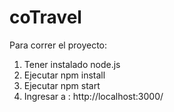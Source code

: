 # coTravel

Para correr el proyecto:

1) Tener instalado node.js
2) Ejecutar npm install
3) Ejecutar npm start
4) Ingresar a : http://localhost:3000/

